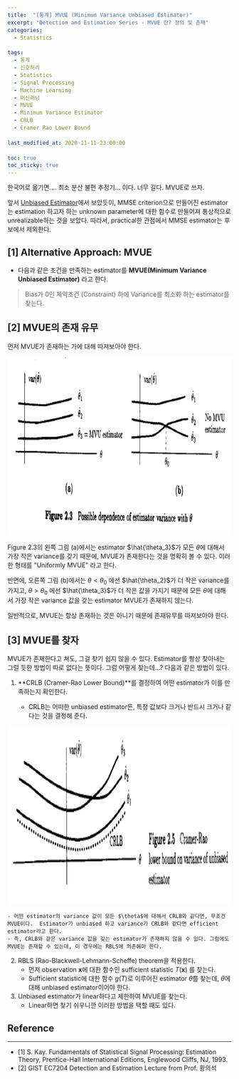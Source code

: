 ```yaml
---
title:  "[통계] MVUE (Minimum Variance Unbiased Estimator)"
excerpt: "Detection and Estimation Series - MVUE 란? 정의 및 존재"
categories:
  - Statistics
  
tags:
  - 통계
  - 신호처리
  - Statistics
  - Signal Processing
  - Machine Learning
  - 머신러닝
  - MVUE
  - Minimum Variance Estimator
  - CRLB
  - Cramer Rao Lower Bound
  
last_modified_at: 2020-11-11-23:00:00

toc: true
toc_sticky: true
---
```


한국어로 옮기면.... 최소 분산 불편 추정기... 이다. 너무 길다. MVUE로 쓰자.

앞서 [Unbiased Estimator](https://deeesp.github.io/statistics/Unbiased-Estimator/)에서 보았듯이, MMSE criterion으로 만들어진 estimator는 estimation 하고자 하는 unknown parameter에 대한 함수로 만들어져 통상적으로 unrealizable하는 것을 보았다. 따라서, practical한 관점에서 MMSE estimator는 후보에서 제외한다.


## [1] Alternative Approach: MVUE

- 다음과 같은 조건을 만족하는 estimator를 **MVUE(Minimum Variance Unbiased Estimator)** 라고 한다.

> Bias가 0인 제약조건 (Constraint) 하에
Variance를 최소화 하는 estimator를 찾는다.

## [2] MVUE의 존재 유무

먼저 MVUE가 존재하는 가에 대해 따져보아야 한다.

<center>
<img src="/images/MVUE_1.png" height="400px" /><br>
</center>

Figure 2.3의 왼쪽 그림 (a)에서는 estimator $\hat{\theta_3}$가 모든 $\theta$에 대해서 가장 작은 variance를 갖기 때문에, MVUE가 존재한다는 것을 명확히 볼 수 있다. 이러한 형태를 "Uniformly MVUE" 라고 한다.

반면에, 오른쪽 그림 (b)에서는 $\theta < \theta_0$ 에선 $\hat{\theta_2}$가 더 작은 variance를 가지고, $\theta > \theta_0$ 에선 $\hat{\theta_3}$가 더 작은 값을 가지기 때문에 모든 $\theta$에 대해서 가장 작은 variance 값을 갖는 estimator MVUE가 존재하지 않는다.

일반적으로, MVUE는 항상 존재하는 것은 아니기 때문에 존재유무를 따져보아야 한다.

## [3] MVUE를 찾자

MVUE가 존재한다고 쳐도, 그걸 찾기 쉽지 않을 수 있다. Estimator를 항상 찾아내는 그럴 듯한 방법이 따로 없다는 뜻이다. 그럼 어떻게 찾는데...? 다음과 같은 방법이 있다.

1. **CRLB (Cramer-Rao Lower Bound)**를 결정하여 어떤 estimator가 이를 만족하는지 확인한다.
    - CRLB는 어떠한 unbiased estimator든, 특정 값보다 크거나 반드시 크거나 같다는 것을 결정해 준다.

        <center>
<img src="/images/MVUE_2.png" height="400px" /><br>
</center>

    - 어떤 estimator의 variance 값이 모든 $\theta$에 대해서 CRLB와 같다면, 무조건 MVUE이다.  Estimator가 unbiased 하고 variance가 CRLB와 같다면 efficient estimator라고 한다.
    - 즉, CRLB와 같은 variance 값을 갖는 estimator가 존재하지 않을 수 있다. 그럼에도 MVUE는 존재할 수 있는데, 이 경우에는 RBLS에 의존해야 한다.
2. RBLS (Rao-Blackwell-Lehmann-Scheffe) theorem을 적용한다.
    - 먼저 observation $\textbf{x}$에 대한 함수인 sufficient statistic $T(\textbf{x})$ 를 찾는다.
    - Sufficient statistic에 대한 함수 $g(T)$로 이루어진 estimator  $\hat{\theta}$를 찾는데, $\theta$에 대해 unbiased estimator이어야 한다.
3. Unbiased estimator가 linear하다고 제한하여 MVUE를 찾는다.
    - Linear하면 찾기 쉬우니깐 이러한 방법을 택할 때도 있다.

## Reference

---

- [1] S. Kay. Fundamentals of Statistical Signal Processing: Estimation Theory, Prentice-Hall International Editions, Englewood Cliffs, NJ, 1993.
- [2] GIST EC7204 Detection and Estimation Lecture from Prof. 황의석

